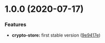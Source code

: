 # 1.0.0 (2020-07-17)


### Features

* **crypto-store:** first stable version ([9e9417e](https://github.com/willgm/web-crypto-store/commit/9e9417eeeeda5eb2f32162e7d65ea9d7c32efb69))
